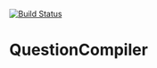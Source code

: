 [![Build Status](https://travis-ci.org/turbolent/QuestionCompiler.svg?branch=master)](https://travis-ci.org/turbolent/QuestionCompiler)

# QuestionCompiler

